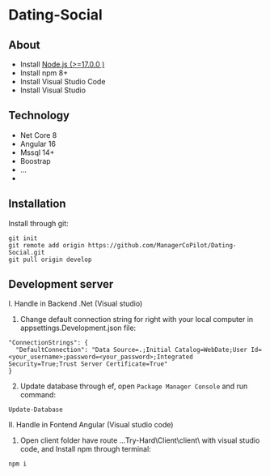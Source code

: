 # Dating-Social
## About

- Install [Node.js (>=17.0.0 )](http://nodejs.org/)
- Install npm 8+
- Install Visual Studio Code 
- Install Visual Studio
## Technology
- Net Core 8
- Angular 16
- Mssql 14+
- Boostrap
- ...
- 
## Installation

Install through git:

```
git init
git remote add origin https://github.com/ManagerCoPilot/Dating-Social.git
git pull origin develop
```

## Development server
I. Handle in Backend .Net (Visual studio)
1. Change default connection string for right with your local computer in appsettings.Development.json file:
```
"ConnectionStrings": {
  "DefaultConnection": "Data Source=.;Initial Catalog=WebDate;User Id=<your_username>;password=<your_password>;Integrated Security=True;Trust Server Certificate=True"
}
```
2. Update database through ef, open `Package Manager Console` and run command:
```
Update-Database
```
II. Handle in Fontend Angular (Visual studio code)
1. Open client folder have route ...Try-Hard\Client\client\ with visual studio code, and Install npm through terminal:
```
npm i
```
